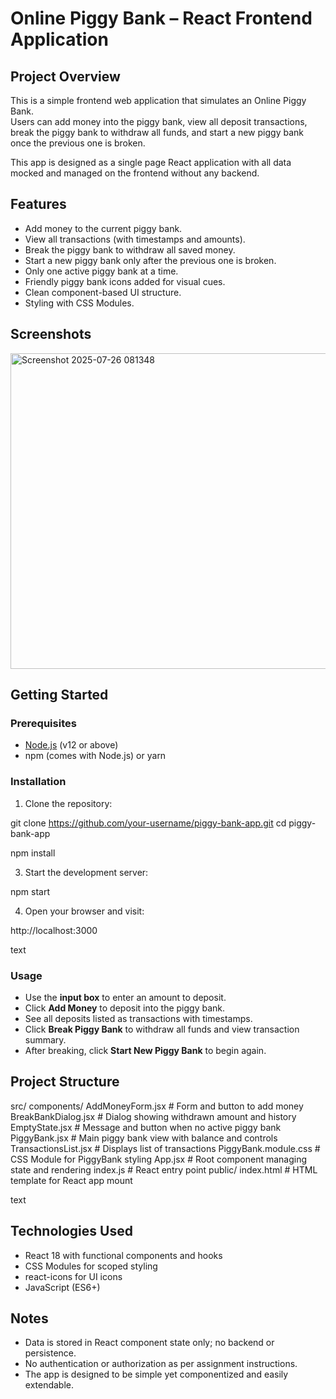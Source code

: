 # Online Piggy Bank – React Frontend Application

## Project Overview

This is a simple frontend web application that simulates an Online Piggy Bank.  
Users can add money into the piggy bank, view all deposit transactions, break the piggy bank to withdraw all funds, and start a new piggy bank once the previous one is broken.  

This app is designed as a single page React application with all data mocked and managed on the frontend without any backend.

## Features

- Add money to the current piggy bank.
- View all transactions (with timestamps and amounts).
- Break the piggy bank to withdraw all saved money.
- Start a new piggy bank only after the previous one is broken.
- Only one active piggy bank at a time.
- Friendly piggy bank icons added for visual cues.
- Clean component-based UI structure.
- Styling with CSS Modules.
  
## Screenshots

<img width="927" height="505" alt="Screenshot 2025-07-26 081348" src="https://github.com/user-attachments/assets/30157475-af2b-4244-913d-5e4bea3668b4" />


## Getting Started

### Prerequisites

- [Node.js](https://nodejs.org/) (v12 or above)
- npm (comes with Node.js) or yarn

### Installation
   
1. Clone the repository:

git clone https://github.com/your-username/piggy-bank-app.git
cd piggy-bank-app

npm install

3. Start the development server:

npm start

4. Open your browser and visit:

http://localhost:3000

text

### Usage

- Use the **input box** to enter an amount to deposit.
- Click **Add Money** to deposit into the piggy bank.
- See all deposits listed as transactions with timestamps.
- Click **Break Piggy Bank** to withdraw all funds and view transaction summary.
- After breaking, click **Start New Piggy Bank** to begin again.

## Project Structure

src/
components/
    AddMoneyForm.jsx # Form and button to add money
    BreakBankDialog.jsx # Dialog showing withdrawn amount and history
    EmptyState.jsx # Message and button when no active piggy bank
    PiggyBank.jsx # Main piggy bank view with balance and controls
    TransactionsList.jsx # Displays list of transactions
    PiggyBank.module.css # CSS Module for PiggyBank styling
    App.jsx # Root component managing state and rendering
index.js # React entry point
public/
index.html # HTML template for React app mount

text

## Technologies Used

- React 18 with functional components and hooks
- CSS Modules for scoped styling
- react-icons for UI icons
- JavaScript (ES6+)

## Notes

- Data is stored in React component state only; no backend or persistence.
- No authentication or authorization as per assignment instructions.
- The app is designed to be simple yet componentized and easily extendable.

